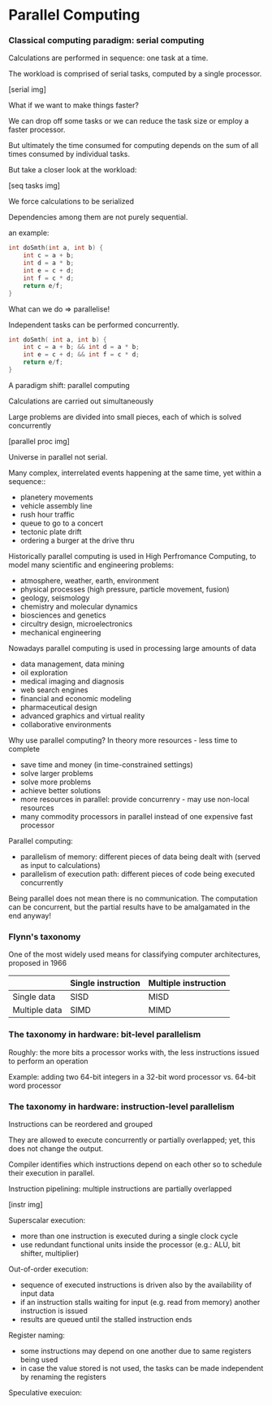 # Parallel Computing

### Classical computing paradigm: serial computing



Calculations are performed in sequence: one task at a time.

The workload is comprised of serial tasks, computed by a single processor.

\[serial img\]



What if we want to make things faster?

We can drop off some tasks or we can reduce the task size or employ a faster processor.

But ultimately the time consumed for computing depends on the sum of all times consumed by individual tasks.

But take a closer look at the workload:

\[seq tasks img\]



We force calculations to be serialized

Dependencies among them are not purely sequential.

an example:

```c
int doSmth(int a, int b) {
    int c = a + b;
    int d = a * b;
    int e = c + d;
    int f = c * d;
    return e/f; 
}
```

What can we do =&gt; parallelise!

Independent tasks can be performed concurrently.

```c
int doSmth( int a, int b) {
    int c = a + b; && int d = a * b;
    int e = c + d; && int f = c * d;
    return e/f;
}
```



A paradigm shift: parallel computing

Calculations are carried out simultaneously

Large problems are divided into small pieces, each of which is solved concurrently

\[parallel proc img\]

Universe in parallel not serial.

Many complex, interrelated events happening at the same time, yet within a sequence::

* planetery movements
* vehicle assembly line
* rush hour traffic
* queue to go to a concert
* tectonic plate drift
* ordering a burger at the drive thru

Historically parallel computing is used in High Perfromance Computing, to model many scientific and engineering problems:

* atmosphere, weather, earth, environment
* physical processes \(high pressure, particle movement, fusion\)
* geology, seismology
* chemistry and molecular dynamics
* biosciences and genetics
* circultry design, microelectronics
* mechanical engineering

Nowadays parallel computing is used in processing large amounts of data

* data management, data mining
* oil exploration
* medical imaging and diagnosis
* web search engines
* financial and economic modeling
* pharmaceutical design
* advanced graphics and virtual reality
* collaborative environments



Why use parallel computing? In theory more resources - less time to complete

* save time and money \(in time-constrained settings\)
* solve larger problems
* solve more problems
* achieve better solutions
* more resources in parallel: provide concurrenry - may use non-local resources
* many commodity processors in parallel instead of one expensive fast processor

Parallel computing:

* parallelism of memory: different pieces of data being dealt with \(served as input to calculations\)
* parallelism of execution path: different pieces of code being executed concurrently

Being parallel does not mean there is no communication. The computation can be concurrent, but the partial results have to be amalgamated in the end anyway!



### Flynn's taxonomy

One of the most widely used means for classifying computer architectures, proposed in 1966

|  | Single instruction | Multiple instruction |
| :--- | :--- | :--- |
| Single data | SISD | MISD |
| Multiple data | SIMD | MIMD |



### The taxonomy in hardware: bit-level parallelism

Roughly: the more bits a processor works with, the less instructions issued to perform an operation

Example: adding two 64-bit integers in a 32-bit word processor vs. 64-bit word processor



### The taxonomy in hardware: instruction-level parallelism

Instructions can be reordered and grouped

They are allowed to execute concurrently or partially overlapped; yet, this does not change the output.

Compiler identifies which instructions depend on each other so to schedule their execution in parallel.

Instruction pipelining: multiple instructions are partially overlapped

\[instr img\]



Superscalar execution:

* more than one instruction is executed during a single clock cycle
* use redundant functional units inside the processor \(e.g.: ALU, bit shifter, multiplier\)

Out-of-order execution:

* sequence of executed instructions is driven also by the availability of input data
* if an instruction stalls waiting for input \(e.g. read from memory\) another instruction is issued
* results are queued until the stalled instruction ends

Register naming:

* some instructions may depend on one another due to same registers being used
* in case the value stored is not used, the tasks can be made independent by renaming the registers

Speculative execuion:





